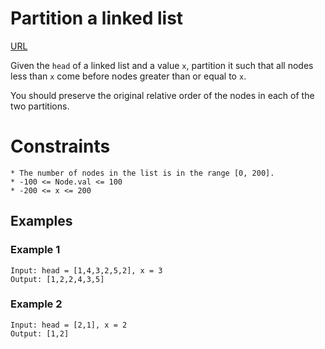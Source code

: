 # Partition a linked list

[URL](https://leetcode.com/problems/partition-list/description/)

Given the `head` of a linked list and a value `x`, partition it such that all nodes less than `x` come before nodes greater than or equal to `x`.

You should preserve the original relative order of the nodes in each of the two partitions.


# Constraints

```
* The number of nodes in the list is in the range [0, 200].
* -100 <= Node.val <= 100
* -200 <= x <= 200
```


## Examples

### Example 1

```
Input: head = [1,4,3,2,5,2], x = 3
Output: [1,2,2,4,3,5]
```

### Example 2

```
Input: head = [2,1], x = 2
Output: [1,2]
```

